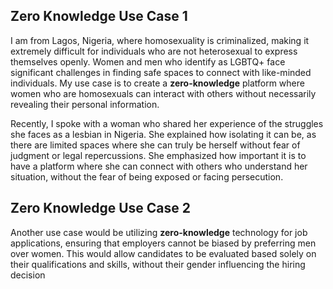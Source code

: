 ## Zero Knowledge Use Case 1
I am from Lagos, Nigeria, where homosexuality is criminalized, making it extremely difficult for individuals who are not heterosexual to express themselves openly. Women and men who identify as LGBTQ+ face significant challenges in finding safe spaces to connect with like-minded individuals. My use case is to create a **zero-knowledge** platform where women who are homosexuals can interact with others without necessarily revealing their personal information.

Recently, I spoke with a woman who shared her experience of the struggles she faces as a lesbian in Nigeria. She explained how isolating it can be, as there are limited spaces where she can truly be herself without fear of judgment or legal repercussions. She emphasized how important it is to have a platform where she can connect with others who understand her situation, without the fear of being exposed or facing persecution.

## Zero Knowledge Use Case 2
Another use case would be utilizing **zero-knowledge** technology for job applications, ensuring that employers cannot be biased by preferring men over women. This would allow candidates to be evaluated based solely on their qualifications and skills, without their gender influencing the hiring decision